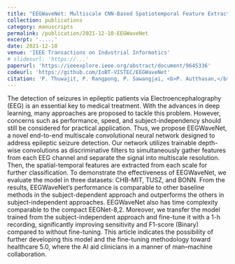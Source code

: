 ```yaml
---
title: "EEGWaveNet: Multiscale CNN-Based Spatiotemporal Feature Extraction for EEG Seizure Detection"
collection: publications
category: manuscripts
permalink: /publication/2021-12-10-EEGWaveNet
excerpt: '.....'
date: 2021-12-10
venue: 'IEEE Transactions on Industrial Informatics'
# slidesurl: 'https://...'
paperurl: 'https://ieeexplore.ieee.org/abstract/document/9645336'
codeurl: 'https://github.com/IoBT-VISTEC/EEGWaveNet'
citation: 'P. Thuwajit, P. Rangpong, P. Sawangjai, <b>P. Autthasan,</b> R. Chaisaen,</b> N. Banluesombatkul, P. Boonchit, N. Tatsaringkansakul, T. Sudhawiyangkul, and T. Wilaiprasitporn, &quot;<b>EEGWaveNet: Multiscale CNN-Based Spatiotemporal Feature Extraction for EEG Seizure Detection,</b>&quot; in <i>IEEE Transactions on Industrial Informatics,</i> vol. 18, no. 8, pp. 5547-5557, Aug. 2022.'
---
```

The detection of seizures in epileptic patients via Electroencephalography (EEG) is an essential key to medical treatment. With the advances in deep learning, many approaches are proposed to tackle this problem. However, concerns such as performance, speed, and subject-independency should still be considered for practical application. Thus, we propose EEGWaveNet, a novel end-to-end multiscale convolutional neural network designed to address epileptic seizure detection. Our network utilizes trainable depth-wise convolutions as discriminative filters to simultaneously gather features from each EEG channel and separate the signal into multiscale resolution. Then, the spatial-temporal features are extracted from each scale for further classification. To demonstrate the effectiveness of EEGWaveNet, we evaluate the model in three datasets: CHB-MIT, TUSZ, and BONN. From the results, EEGWaveNet’s performance is comparable to other baseline methods in the subject-dependent approach and outperforms the others in subject-independent approaches. EEGWaveNet also has time complexity comparable to the compact EEGNet-8,2. Moreover, we transfer the model trained from the subject-independent approach and fine-tune it with a 1-h recording, significantly improving sensitivity and F1-score (Binary) compared to without fine-tuning. This article indicates the possibility of further developing this model and the fine-tuning methodology toward healthcare 5.0, where the AI aid clinicians in a manner of man–machine collaboration.
